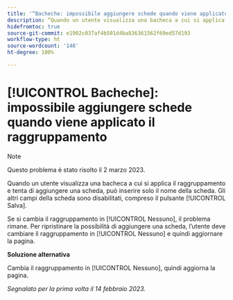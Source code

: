 ```yaml
---
title: '“Bacheche: impossibile aggiungere schede quando viene applicato il raggruppamento”'
description: “Quando un utente visualizza una bacheca a cui si applica il raggruppamento e tenta di aggiungere una scheda, può inserire solo il nome della scheda. Gli altri campi della scheda sono disabilitati, incluso il pulsante Salva.”
hidefromtoc: true
source-git-commit: e1902c037af4b501d4ba836361562f69ed57d193
workflow-type: ht
source-wordcount: '148'
ht-degree: 100%

---
```



# [!UICONTROL Bacheche]: impossibile aggiungere schede quando viene applicato il raggruppamento

>[!NOTE]
>
>Questo problema è stato risolto il 2 marzo 2023.

Quando un utente visualizza una bacheca a cui si applica il raggruppamento e tenta di aggiungere una scheda, può inserire solo il nome della scheda. Gli altri campi della scheda sono disabilitati, compreso il pulsante [!UICONTROL Salva].

Se si cambia il raggruppamento in [!UICONTROL Nessuno], il problema rimane. Per ripristinare la possibilità di aggiungere una scheda, l’utente deve cambiare il raggruppamento in [!UICONTROL Nessuno] e quindi aggiornare la pagina.

**Soluzione alternativa**

Cambia il raggruppamento in [!UICONTROL Nessuno], quindi aggiorna la pagina.

_Segnalato per la prima volta il 14 febbraio 2023._

